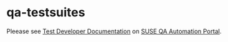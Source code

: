 # qa-testsuites 

Pleease see [Test Developer Documentation](http://portal.qa.suse.cz/documentation/testdevel) on [SUSE QA Automation Portal](http://portal.qa.suse.cz).
